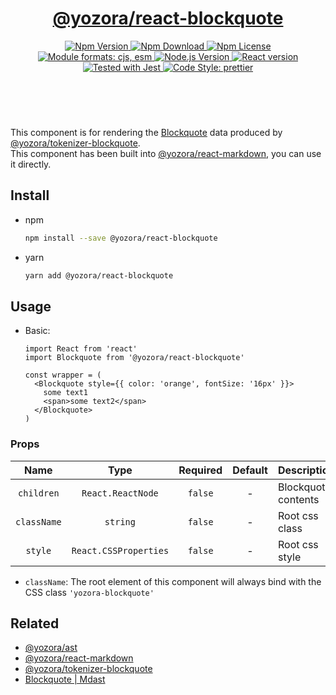 <header>
  <h1 align="center">
    <a href="https://github.com/yozorajs/yozora-react/tree/main/packages/blockquote#readme">@yozora/react-blockquote</a>
  </h1>
  <div align="center">
    <a href="https://www.npmjs.com/package/@yozora/react-blockquote">
      <img
        alt="Npm Version"
        src="https://img.shields.io/npm/v/@yozora/react-blockquote.svg"
      />
    </a>
    <a href="https://www.npmjs.com/package/@yozora/react-blockquote">
      <img
        alt="Npm Download"
        src="https://img.shields.io/npm/dm/@yozora/react-blockquote.svg"
      />
    </a>
    <a href="https://www.npmjs.com/package/@yozora/react-blockquote">
      <img
        alt="Npm License"
        src="https://img.shields.io/npm/l/@yozora/react-blockquote.svg"
      />
    </a>
    <a href="#install">
      <img
        alt="Module formats: cjs, esm"
        src="https://img.shields.io/badge/module_formats-cjs%2C%20esm-green.svg"
      />
    </a>
    <a href="https://github.com/nodejs/node">
      <img
        alt="Node.js Version"
        src="https://img.shields.io/node/v/@yozora/react-blockquote"
      />
    </a>
    <a href="https://github.com/facebook/react">
      <img
        alt="React version"
        src="https://img.shields.io/npm/dependency-version/@yozora/react-blockquote/peer/react"
      />
    </a>
    <a href="https://github.com/facebook/jest">
      <img
        alt="Tested with Jest"
        src="https://img.shields.io/badge/tested_with-jest-9c465e.svg"
      />
    </a>
    <a href="https://github.com/prettier/prettier">
      <img
        alt="Code Style: prettier"
        src="https://img.shields.io/badge/code_style-prettier-ff69b4.svg?style=flat-square"
      />
    </a>
  </div>
</header>
<br/>

This component is for rendering the [Blockquote][@yozora/ast] data produced by
[@yozora/tokenizer-blockquote][].\
This component has been built into [@yozora/react-markdown][], you can use it directly.


## Install

* npm

  ```bash
  npm install --save @yozora/react-blockquote
  ```

* yarn

  ```bash
  yarn add @yozora/react-blockquote
  ```


## Usage

* Basic:

  ```tsx
  import React from 'react'
  import Blockquote from '@yozora/react-blockquote'

  const wrapper = (
    <Blockquote style={{ color: 'orange', fontSize: '16px' }}>
      some text1
      <span>some text2</span>
    </Blockquote>
  )
  ```

### Props

Name        | Type                  | Required  | Default | Description
:----------:|:---------------------:|:---------:|:-------:|:-------------
`children`  | `React.ReactNode`     | `false`   | -       | Blockquote contents
`className` | `string`              | `false`   | -       | Root css class
`style`     | `React.CSSProperties` | `false`   | -       | Root css style

* `className`: The root element of this component will always bind with the
  CSS class `'yozora-blockquote'`


## Related

* [@yozora/ast][]
* [@yozora/react-markdown][]
* [@yozora/tokenizer-blockquote][]
* [Blockquote | Mdast][mdast]


[@yozora/ast]: https://www.npmjs.com/package/@yozora/ast#blockquote
[@yozora/react-markdown]: https://www.npmjs.com/package/@yozora/react-markdown
[@yozora/tokenizer-blockquote]: https://www.npmjs.com/package/@yozora/tokenizer-blockquote
[mdast]: https://github.com/syntax-tree/mdast#blockquote
